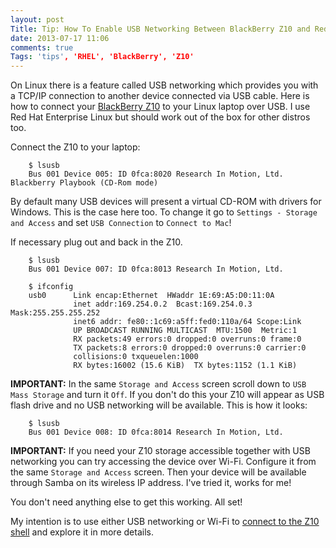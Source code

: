 ```yaml
---
layout: post
Title: Tip: How To Enable USB Networking Between BlackBerry Z10 and Red Hat Enterprise Linux 6
date: 2013-07-17 11:06
comments: true
Tags: 'tips', 'RHEL', 'BlackBerry', 'Z10'
---
```


On Linux there is a feature called USB networking which provides you with a 
TCP/IP connection to another device connected via USB cable. Here is how to
connect your [BlackBerry Z10](http://amzn.to/12y4ewJ)
to your Linux laptop over USB. I use Red Hat Enterprise Linux but should work
out of the box for other distros too.

Connect the Z10 to your laptop:

        $ lsusb
        Bus 001 Device 005: ID 0fca:8020 Research In Motion, Ltd. Blackberry Playbook (CD-Rom mode)

By default many USB devices will present a virtual CD-ROM with drivers for Windows.
This is the case here too. To change it go to `Settings - Storage and Access` and
set `USB Connection` to `Connect to Mac`!

If necessary plug out and back in the Z10. 

        $ lsusb
        Bus 001 Device 007: ID 0fca:8013 Research In Motion, Ltd.

        $ ifconfig
        usb0      Link encap:Ethernet  HWaddr 1E:69:A5:D0:11:0A  
                  inet addr:169.254.0.2  Bcast:169.254.0.3  Mask:255.255.255.252
                  inet6 addr: fe80::1c69:a5ff:fed0:110a/64 Scope:Link
                  UP BROADCAST RUNNING MULTICAST  MTU:1500  Metric:1
                  RX packets:49 errors:0 dropped:0 overruns:0 frame:0
                  TX packets:8 errors:0 dropped:0 overruns:0 carrier:0
                  collisions:0 txqueuelen:1000 
                  RX bytes:16002 (15.6 KiB)  TX bytes:1152 (1.1 KiB)



**IMPORTANT:** In the same `Storage and Access` screen scroll down to
`USB Mass Storage` and turn it `Off`. If you don't do this your Z10 will appear
as USB flash drive and no USB networking will be available. This is how it looks:


        $ lsusb
        Bus 001 Device 008: ID 0fca:8014 Research In Motion, Ltd. 


**IMPORTANT:** If you need your Z10 storage accessible together with USB networking
you can try accessing the device over Wi-Fi.
Configure it from the same `Storage and Access` screen. Then your device will be
available through Samba on its wireless IP address. I've tried it, works for me!


You don't need anything else to get this working. All set!

My intention is to use either USB networking or Wi-Fi to
[connect to the Z10 shell](http://supportforums.blackberry.com/t5/Testing-and-Deployment/How-to-use-blackberry-connect-to-Enable-SSH-Access/ta-p/1515447)
and explore it in more details.
